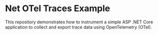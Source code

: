 # Net OTel Traces Example

This repository demonstrates how to instrument a simple ASP .NET Core
application to collect and export trace data using OpenTelemetry (OTel).

